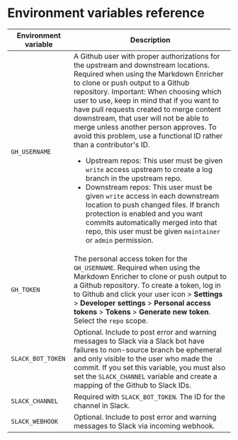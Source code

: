 <!--
# Copyright 2022, 2023 IBM Inc. All rights reserved
# SPDX-License-Identifier: Apache2.0
# Last updated: 2023-02-23
-->

# Environment variables reference

|Environment variable|Description|
|----------|-----------|
|`GH_USERNAME`|A Github user with proper authorizations for the upstream and downstream locations. Required when using the Markdown Enricher to clone or push output to a Github repository. Important: When choosing which user to use, keep in mind that if you want to have pull requests created to merge content downstream, that user will not be able to merge unless another person approves. To avoid this problem, use a functional ID rather than a contributor's ID. <ul><li>Upstream repos: This user must be given `write` access upstream to create a log branch in the upstream repo. </li><li>Downstream repos: This user must be given `write` access in each downstream location to push changed files. If branch protection is enabled and you want commits automatically merged into that repo, this user must be given `maintainer` or `admin` permission.</li></ul> |
|`GH_TOKEN`|The personal access token for the `GH_USERNAME`. Required when using the Markdown Enricher to clone or push output to a Github repository. To create a token, log in to Github and click your user icon > **Settings** > **Developer settings** > **Personal access tokens** > **Tokens** > **Generate new token**. Select the `repo` scope.|
|`SLACK_BOT_TOKEN`|Optional. Include to post error and warning messages to Slack via a Slack bot have failures to non-source branch be ephemeral and only visible to the user who made the commit. If you set this variable, you must also set the `SLACK_CHANNEL` variable and create a mapping of the Github to Slack IDs.|
|`SLACK_CHANNEL`|Required with `SLACK_BOT_TOKEN`. The ID for the channel in Slack.|
|`SLACK_WEBHOOK`|Optional. Include to post error and warning messages to Slack via incoming webhook.|


